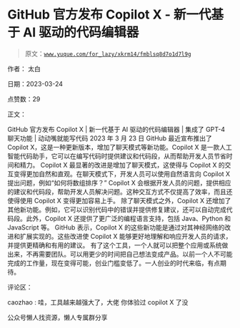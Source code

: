 # GitHub 官方发布 Copilot X - 新一代基于 AI 驱动的代码编辑器

> 原文：[`www.yuque.com/for_lazy/xkrm14/fmblsq8d7o1d7l9g`](https://www.yuque.com/for_lazy/xkrm14/fmblsq8d7o1d7l9g)

作者： 太白

日期：2023-03-24

点赞数：29

正文：

GitHub 官方发布 Copilot X | 新一代基于 AI 驱动的代码编辑器 | 集成了 GPT-4 聊天功能 | 动动嘴就能写代码 2023 年 3 月 23 日 GitHub 最近宣布推出了 Copilot X，这是一种更新版本，增加了聊天模式等新功能。Copilot X 是一款人工智能代码助手，它可以在编写代码时提供建议和代码段，从而帮助开发人员节省时间和精力。 Copilot X 最显著的改进是增加了聊天模式，这使得与 Copilot X 的交互变得更加自然和直观。在聊天模式下，开发人员可以使用自然语言向 Copilot X 提出问题，例如“如何将数组排序？” Copilot X 会根据开发人员的问题，提供相应的建议和代码段，帮助开发人员解决问题。这种交互方式不仅提高了效率，而且还使得使用 Copilot X 变得更加容易上手。 除了聊天模式之外，Copilot X 还增加了其他新功能。例如，它可以识别代码中的错误并提供修复建议，还可以自动完成代码段。此外，Copilot X 还提供了更广泛的编程语言支持，包括 Java、Python 和 JavaScript 等。 GitHub 表示，Copilot X 的这些新功能是通过对其神经网络的改进和扩展实现的。这些改进使 Copilot X 能够更好地理解和响应开发人员的请求，并提供更精确和有用的建议。 有了这个工具，一个人就可以把整个应用或系统做出来，不再需要团队。可以用更少的时间把自己想法变成产品。以前一个人不可能完成的工作量，现在变得可能，创业门槛变低了。一人创业的时代来临，有点期待。

评论区：

caozhao : 哇，工具越来越强大了，大佬 你体验过 copilot X 了没

公众号懒人找资源，懒人专属群分享


